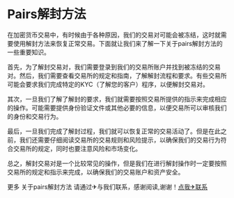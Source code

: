 # Pairs解封方法

在加密货币交易中，有时候由于各种原因，我们的交易对可能会被冻结，这时就需要使用解封方法来恢复正常交易。下面就让我们来了解一下关于pairs解封方法的一些重要知识。

首先，为了解封交易对，我们需要登录到我们的交易所账户并找到被冻结的交易对。然后，我们需要查看交易所的规定和指南，了解解封流程和要求。有些交易所可能会要求我们完成特定的KYC（了解您的客户）程序，以便解封交易对。

其次，一旦我们了解了解封的要求，我们就需要按照交易所提供的指示来完成相应的操作。可能需要提供身份验证文件或其他必要的信息，以便交易所可以审核我们的身份和交易行为。

最后，一旦我们完成了解封过程，我们就可以恢复正常的交易活动了。但是在此之前，我们还需要仔细阅读交易所的交易规则和风险提示，以确保我们的交易行为符合交易所的规定，同时也要注意风险和市场变化。

总之，解封交易对是一个比较常见的操作，但是我们在进行解封操作时一定要按照交易所的规定和指示来完成，以确保我们的交易账户和资产安全。

更多 关于pairs解封方法 请通过✈与我们联系，感谢阅读,谢谢！[点我✈联系](https://ww.k02.cc)
